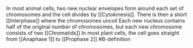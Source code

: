 In most animal cells, two new nuclear envelopes form around each set of chromosomes and the cell divides by [[Cytokinesis]]. There is then a short [[Interphase]] where the chromosomes uncoil
Each new nucleus contains half of the original number of chromosomes, but each new chromosome consists of two [[Chromatids]] 
In most plant cells, the cell goes straight from [[Anaphase 1]] to [[Prophase 2]]
#B-definition 